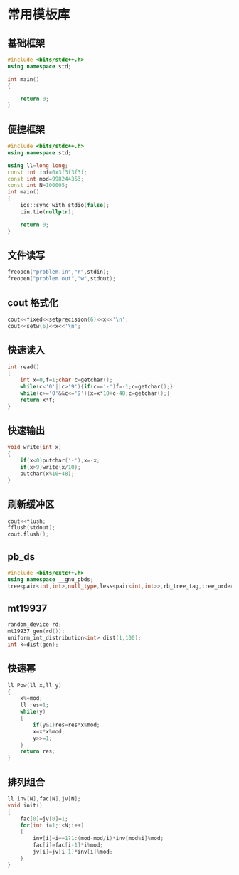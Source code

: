 # 常用模板库

## 基础框架

```cpp
#include <bits/stdc++.h>
using namespace std;

int main()
{

	return 0;
}
```

## 便捷框架

```cpp
#include <bits/stdc++.h>
using namespace std;

using ll=long long;
const int inf=0x3f3f3f3f;
const int mod=998244353;
const int N=100005;
int main()
{
	ios::sync_with_stdio(false);
	cin.tie(nullptr);

	return 0;
}
```

## 文件读写

```cpp
freopen("problem.in","r",stdin);
freopen("problem.out","w",stdout);
```

## cout 格式化

```cpp
cout<<fixed<<setprecision(6)<<x<<'\n';
cout<<setw(6)<<x<<'\n';
```

## 快速读入

```cpp
int read()
{
	int x=0,f=1;char c=getchar();
	while(c<'0'||c>'9'){if(c=='-')f=-1;c=getchar();}
	while(c>='0'&&c<='9'){x=x*10+c-48;c=getchar();}
	return x*f;
}
```

## 快速输出

```cpp
void write(int x)
{
	if(x<0)putchar('-'),x=-x;
	if(x>9)write(x/10);
	putchar(x%10+48);
}
```

## 刷新缓冲区

```cpp
cout<<flush;
fflush(stdout);
cout.flush();
```

## pb_ds

```cpp
#include <bits/extc++.h>
using namespace __gnu_pbds;
tree<pair<int,int>,null_type,less<pair<int,int>>,rb_tree_tag,tree_order_statistics_node_update> T;
```

## mt19937

```cpp
random_device rd;
mt19937 gen(rd());
uniform_int_distribution<int> dist(1,100);
int k=dist(gen);
```

## 快速幂

```cpp
ll Pow(ll x,ll y)
{
	x%=mod;
	ll res=1;
	while(y)
	{
		if(y&1)res=res*x%mod;
		x=x*x%mod;
		y>>=1;
	}
	return res;
}
```

## 排列组合

```cpp
ll inv[N],fac[N],jv[N];
void init()
{
	fac[0]=jv[0]=1;
	for(int i=1;i<N;i++)
	{
		inv[i]=i==1?1:(mod-mod/i)*inv[mod%i]%mod;
		fac[i]=fac[i-1]*i%mod;
		jv[i]=jv[i-1]*inv[i]%mod;
	}
}
```
